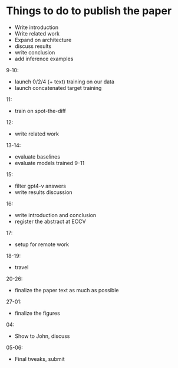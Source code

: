 # Things to do to publish the paper

- Write introduction
- Write related work
- Expand on architecture
- discuss results
- write conclusion
- add inference examples

9-10:

- launch 0/2/4 (+ text) training on our data
- launch concatenated target training

11:

- train on spot-the-diff

12:

- write related work

13-14:

- evaluate baselines
- evaluate models trained 9-11

15:

- filter gpt4-v answers
- write results discussion

16:

- write introduction and conclusion
- register the abstract at ECCV

17:

- setup for remote work

18-19:

- travel

20-26:

- finalize the paper text as much as possible

27-01:

- finalize the figures

04:

- Show to John, discuss

05-06:

- Final tweaks, submit
